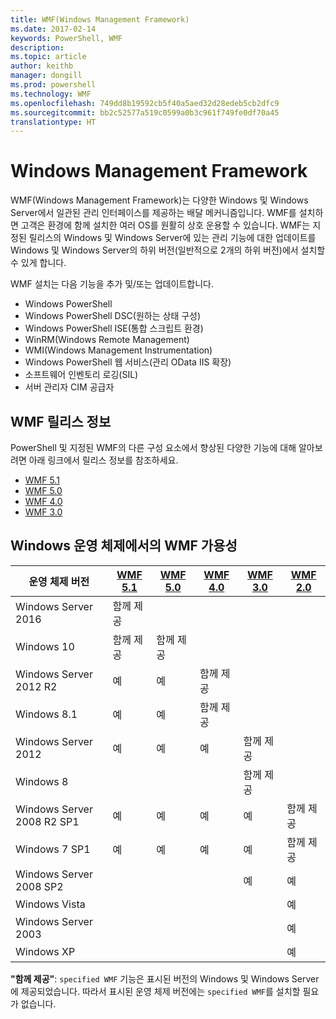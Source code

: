 ```yaml
---
title: WMF(Windows Management Framework)
ms.date: 2017-02-14
keywords: PowerShell, WMF
description: 
ms.topic: article
author: keithb
manager: dongill
ms.prod: powershell
ms.technology: WMF
ms.openlocfilehash: 749dd8b19592cb5f40a5aed32d28edeb5cb2dfc9
ms.sourcegitcommit: bb2c52577a519c0599a0b3c961f749fe0df70a45
translationtype: HT
---
```

# <a name="windows-management-framework"></a>Windows Management Framework

WMF(Windows Management Framework)는 다양한 Windows 및 Windows Server에서 일관된 관리 인터페이스를 제공하는 배달 메커니즘입니다.
WMF를 설치하면 고객은 환경에 함께 설치한 여러 OS를 원활히 상호 운용할 수 있습니다.
WMF는 지정된 릴리스의 Windows 및 Windows Server에 있는 관리 기능에 대한 업데이트를 Windows 및 Windows Server의 하위 버전(일반적으로 2개의 하위 버전)에서 설치할 수 있게 합니다.

WMF 설치는 다음 기능을 추가 및/또는 업데이트합니다.

- Windows PowerShell
- Windows PowerShell DSC(원하는 상태 구성)
- Windows PowerShell ISE(통합 스크립트 환경)
- WinRM(Windows Remote Management)
- WMI(Windows Management Instrumentation)
- Windows PowerShell 웹 서비스(관리 OData IIS 확장)
- 소프트웨어 인벤토리 로깅(SIL)
- 서버 관리자 CIM 공급자

## <a name="wmf-release-notes"></a>WMF 릴리스 정보

PowerShell 및 지정된 WMF의 다른 구성 요소에서 향상된 다양한 기능에 대해 알아보려면 아래 링크에서 릴리스 정보를 참조하세요.

- [WMF 5.1](5.1/release-notes.md)
- [WMF 5.0](5.0/releasenotes.md)
- [WMF 4.0](https://download.microsoft.com/download/3/D/6/3D61D262-8549-4769-A660-230B67E15B25/Windows%20Management%20Framework%204%200%20Release%20Notes.docx)
- [WMF 3.0](https://download.microsoft.com/download/E/7/6/E76850B8-DA6E-4FF5-8CCE-A24FC513FD16/WMF%203%20Release%20Notes.docx)

## <a name="wmf-availability-across-windows-operating-systems"></a>Windows 운영 체제에서의 WMF 가용성

| 운영 체제 버전 | [WMF 5.1](https://aka.ms/wmf51download) | [WMF 5.0](https://aka.ms/wmf5download) | [WMF 4.0](https://aka.ms/wmf4download) |  [WMF 3.0](https://aka.ms/wmf3download) | [WMF 2.0](https://aka.ms/wmf2download) |
| ------------------------ | ----------- | ----------- | ----------- | ------------ |  ------------- |
| Windows Server 2016 | 함께 제공 |  |  |  |  |
| Windows 10 | 함께 제공 | 함께 제공  | | | |  
| Windows Server 2012 R2| 예 | 예 | 함께 제공 |  |  |
| Windows 8.1 | 예 | 예 |  함께 제공 |  |  |
| Windows Server 2012 | 예 | 예 | 예 |  함께 제공 | |
| Windows 8 |  |  |  | 함께 제공 | |
| Windows Server 2008 R2 SP1 | 예 | 예 | 예 |  예| 함께 제공 |
| Windows 7 SP1  | 예 | 예 | 예 | 예 | 함께 제공 |
| Windows Server 2008 SP2 | | | | 예 | 예 |
| Windows Vista | | | | | 예 |
| Windows Server 2003| | | |  | 예 |
| Windows XP | | | |  | 예 |

**"함께 제공"**: `specified WMF` 기능은 표시된 버전의 Windows 및 Windows Server에 제공되었습니다.
따라서 표시된 운영 체제 버전에는 `specified WMF`를 설치할 필요가 없습니다.
